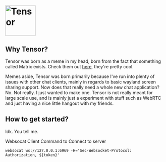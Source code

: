 # <img height=96 alt="Tensor" src="https://github.com/Flamindemigod/Tensor/assets/23692454/1d547141-4454-4d23-9f5d-48386a882886" />

## Why Tensor?
Tensor was born as a meme in my head, born from the fact that something called Matrix exists. Check them out [here](https://github.com/matrix-org), they're pretty cool.

Memes aside, Tensor was born primarily because I've run into plenty of issues with other chat clients, mainly in regards to basic wayland screen sharing support. Now does that really need a whole new chat application? No. Not really. I just wanted to make one. 
Tensor is not really meant for large scale use, and is mainly just a experiment with stuff such as WebRTC and just having a nice little hangout with my friends.

## How to get started?

Idk. You tell me.



Websocat Client Command to Connect to server
```
websocat ws://127.0.0.1:6969 -H='Sec-Websocket-Protocol: Authorization, ${token}'
```

